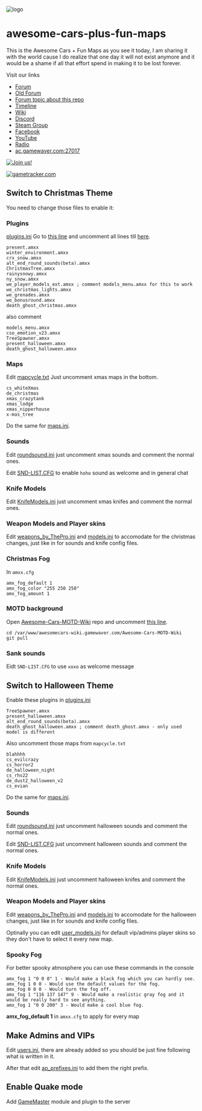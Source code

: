 ![logo](https://i.imgur.com/mnAusIC.png)

# awesome-cars-plus-fun-maps
This is the Awesome Cars + Fun Maps as you see it today, I am sharing it with the world cause I do realize that one day it will not exist anymore and it would be a shame if all that effort spend in making it to be lost forever.

Visit our links
* [Forum](http://awesomecs.gamewaver.com/)
* [Old Forum](https://www.tapatalk.com/groups/awesomecs/)
* [Forum topic about this repo](http://awesomecs.epizy.com/viewtopic.php?f=2&t=1504)
* [Timeline](https://awesomecars-timeline.netlify.com/)
* [Wiki](https://awesomecars-wiki.netlify.com/)
* [Discord](https://discord.gg/aVUVup9)
* [Steam Group](https://steamcommunity.com/groups/awesomecars)
* [Facebook](https://www.facebook.com/awesomecarscs/)
* [YouTube](https://www.youtube.com/watch?v=8Mf8ZUnfMkA&list=PLRjQLmPQzOiHFQB0HW6FeURc_UH9UajA4)
* [Radio](https://zeno.fm/syntrwave/)
* [ac.gamewaver.com:27017](steam://connect/ac.gamewaver.com:27017)

[![Join us!](https://i.imgur.com/guPatOw.png)](steam://connect/ac.gamewaver.com:27017)


[![gametracker.com](https://cache.gametracker.com/server_info/ac.gamewaver.com:27017/b_560_95_1.png)](https://www.gametracker.com/server_info/ac.gamewaver.com:27017/)
## Switch to Christmas Theme
You need to change those files to enable it:

### Plugins
[plugins.ini](https://github.com/Arxero/awesome-cars-plus-fun-maps/blob/master/cstrike/addons/amxmodx/configs/plugins.ini)
Go to [this line](https://github.com/Arxero/awesome-cars-plus-fun-maps/blob/7785c5a1ff57b610bafe34369d43eaddd3c2619a/cstrike/addons/amxmodx/configs/plugins.ini#L145) and uncomment all lines till [here](https://github.com/Arxero/awesome-cars-plus-fun-maps/blob/7785c5a1ff57b610bafe34369d43eaddd3c2619a/cstrike/addons/amxmodx/configs/plugins.ini#L156).

    present.amxx
    winter_environment.amxx
    crx_snow.amxx
    alt_end_round_sounds(beta).amxx
    ChristmasTree.amxx
    rainysnowy.amxx
    ny_snow.amxx
    we_player_models_ext.amxx ; comment models_menu.amxx for this to work 
    we_christmas_lights.amxx
    we_grenades.amxx
    we_bonusround.amxx
    death_ghost_christmas.amxx

  
also comment 

    models_menu.amxx
    cso_emotion_v23.amxx
    TreeSpawner.amxx
    present_halloween.amxx
    death_ghost_halloween.amxx

### Maps
Edit [mapcycle.txt](https://github.com/Arxero/awesome-cars-plus-fun-maps/blob/master/cstrike/mapcycle.txt) Just uncomment xmas maps in the bottom.

    cs_whiteXmas
    de_christmas
    xmas_crazytank
    xmas_lodge
    xmas_nipperhouse
    x-mas_tree

Do the same for [maps.ini](https://github.com/Arxero/awesome-cars-plus-fun-maps/blob/master/cstrike/addons/amxmodx/configs/maps.ini).

### Sounds
Edit [roundsound.ini](https://github.com/Arxero/awesome-cars-plus-fun-maps/blob/master/cstrike/addons/amxmodx/configs/roundsound.ini) just uncomment xmas sounds and comment the normal ones.

Edit [SND-LIST.CFG](https://github.com/Arxero/awesome-cars-plus-fun-maps/blob/06750585424cb3153ad2adb5920bb94a159b57eb/cstrike/addons/amxmodx/configs/SND-LIST.CFG#L7) to enable `hoho` sound as welcome and in general chat

### Knife Models
Edit [KnifeModels.ini](https://github.com/Arxero/awesome-cars-plus-fun-maps/blob/master/cstrike/addons/amxmodx/configs/KnifeModels.ini) just uncomment xmas knifes and comment the normal ones.

### Weapon Models and Player skins

Edit [weapons_by_ThePro.ini](https://github.com/Arxero/awesome-cars-plus-fun-maps/blob/master/cstrike/addons/amxmodx/configs/weapons_by_ThePro.ini) and [models.ini](https://github.com/Arxero/awesome-cars-plus-fun-maps/blob/master/cstrike/addons/amxmodx/configs/models.ini) to accomodate for the christmas changes, just like in for sounds and knife config files.

### Christmas Fog
In `amxx.cfg`

    amx_fog_default 1
    amx_fog_color "255 250 250"
    amx_fog_amount 1

### MOTD background
Open [Awesome-Cars-MOTD-Wiki]() repo and uncomment [this line](https://github.com/Arxero/Awesome-Cars-MOTD-Wiki/blob/f7e3b4316e41308c95747dc0a76ce0a376638847/style.css#L59).

    cd /var/www/awesomecars-wiki.gamewaver.com/Awesome-Cars-MOTD-Wiki
    git pull

### Sank sounds
Eidt `SND-LIST.CFG` to use `xoxo` as welcome message

## Switch to Halloween Theme
Enable these plugins in [plugins.ini](https://github.com/Arxero/awesome-cars-plus-fun-maps/blob/master/cstrike/addons/amxmodx/configs/plugins.ini)

    TreeSpawner.amxx
    present_halloween.amxx
    alt_end_round_sounds(beta).amxx
    death_ghost_halloween.amxx ; comment death_ghost.amxx - only used model is different

Also uncomment those maps from `mapcycle.txt`

    blahhhh
    cs_evilcrazy
    cs_horror2
    de_halloween_night
    cs_rhs22
    de_dust2_halloween_v2
    cs_evian

Do the same for [maps.ini](https://github.com/Arxero/awesome-cars-plus-fun-maps/blob/master/cstrike/addons/amxmodx/configs/maps.ini).



### Sounds
Edit [roundsound.ini](https://github.com/Arxero/awesome-cars-plus-fun-maps/blob/master/cstrike/addons/amxmodx/configs/roundsound.ini) just uncomment halloween sounds and comment the normal ones.

Edit [SND-LIST.CFG](https://github.com/Arxero/awesome-cars-plus-fun-maps/blob/master/cstrike/addons/amxmodx/configs/SND-LIST.CFG) just uncomment halloween sounds and comment the normal ones.

### Knife Models
Edit [KnifeModels.ini](https://github.com/Arxero/awesome-cars-plus-fun-maps/blob/master/cstrike/addons/amxmodx/configs/KnifeModels.ini) just uncomment halloween knifes and comment the normal ones.

### Weapon Models and Player skins

Edit [weapons_by_ThePro.ini](https://github.com/Arxero/awesome-cars-plus-fun-maps/blob/master/cstrike/addons/amxmodx/configs/weapons_by_ThePro.ini) and [models.ini](https://github.com/Arxero/awesome-cars-plus-fun-maps/blob/master/cstrike/addons/amxmodx/configs/models.ini) to accomodate for the halloween changes, just like in for sounds and knife config files.

Optinally you can edit [user_models.ini](https://github.com/Arxero/awesome-cars-plus-fun-maps/blob/master/cstrike/addons/amxmodx/configs/user_models.ini) for default vip/admins player skins so they don't have to select it every new map.

### Spooky Fog

For better spooky atmosphere you can use these commands in the console

    amx_fog 1 "0 0 0" 1 - Would make a black fog which you can hardly see.
    amx_fog 1 0 0 - Would use the default values for the fog.
    amx_fog 0 0 0 - Would turn the fog off.
    amx_fog 1 "116 137 147" 9 - Would make a realistic gray fog and it would be really hard to see anything.
    amx_fog 1 "0 0 200" 3 - Would make a cool blue fog.

**amx_fog_default 1** in `amxx.cfg` to apply for every map

## Make Admins and VIPs
Edit [users.ini](https://github.com/Arxero/awesome-cars-plus-fun-maps/blob/master/cstrike/addons/amxmodx/configs/users.ini), there are already added so you should be just fine following what is written in it.


After that edit [ap_prefixes.ini](https://github.com/Arxero/awesome-cars-plus-fun-maps/blob/master/cstrike/addons/amxmodx/configs/ap_prefixes.ini) to add them the right prefix.

## Enable Quake mode
Add [GameMaster](https://gamebanana.com/mods/36134) module and plugin to the server
